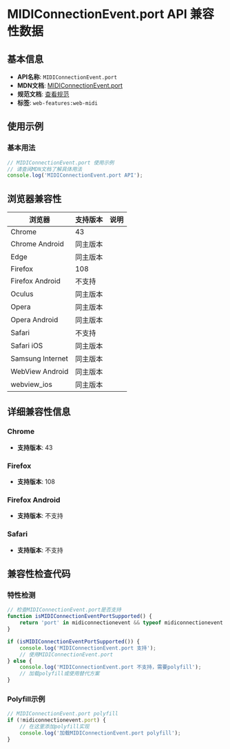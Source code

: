 # MIDIConnectionEvent.port API 兼容性数据

## 基本信息

- **API名称**: `MIDIConnectionEvent.port`
- **MDN文档**: [MIDIConnectionEvent.port](https://developer.mozilla.org/docs/Web/API/MIDIConnectionEvent/port)
- **规范文档**: [查看规范](https://webaudio.github.io/web-midi-api/#dom-midiconnectionevent-port)
- **标签**: `web-features:web-midi`

## 使用示例

### 基本用法

```javascript
// MIDIConnectionEvent.port 使用示例
// 请查阅MDN文档了解具体用法
console.log('MIDIConnectionEvent.port API');
```

## 浏览器兼容性

| 浏览器 | 支持版本 | 说明 |
|--------|----------|------|
| Chrome | 43 |  |
| Chrome Android | 同主版本 |  |
| Edge | 同主版本 |  |
| Firefox | 108 |  |
| Firefox Android | 不支持 |  |
| Oculus | 同主版本 |  |
| Opera | 同主版本 |  |
| Opera Android | 同主版本 |  |
| Safari | 不支持 |  |
| Safari iOS | 同主版本 |  |
| Samsung Internet | 同主版本 |  |
| WebView Android | 同主版本 |  |
| webview_ios | 同主版本 |  |

## 详细兼容性信息

### Chrome

- **支持版本**: 43

### Firefox

- **支持版本**: 108

### Firefox Android

- **支持版本**: 不支持

### Safari

- **支持版本**: 不支持

## 兼容性检查代码

### 特性检测

```javascript
// 检查MIDIConnectionEvent.port是否支持
function isMIDIConnectionEventPortSupported() {
    return 'port' in midiconnectionevent && typeof midiconnectionevent.port === 'function';
}

if (isMIDIConnectionEventPortSupported()) {
    console.log('MIDIConnectionEvent.port 支持');
    // 使用MIDIConnectionEvent.port
} else {
    console.log('MIDIConnectionEvent.port 不支持，需要polyfill');
    // 加载polyfill或使用替代方案
}
```

### Polyfill示例

```javascript
// MIDIConnectionEvent.port polyfill
if (!midiconnectionevent.port) {
    // 在这里添加polyfill实现
    console.log('加载MIDIConnectionEvent.port polyfill');
}
```

